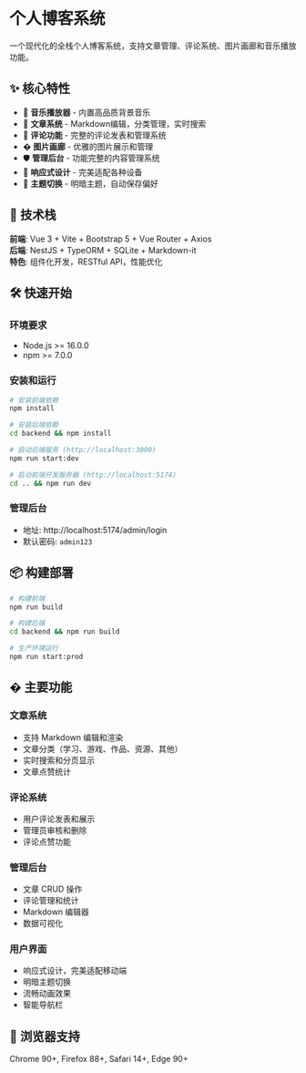 # 个人博客系统

一个现代化的全栈个人博客系统，支持文章管理、评论系统、图片画廊和音乐播放功能。

## ✨ 核心特性

- 🎵 **音乐播放器** - 内置高品质背景音乐
- 📝 **文章系统** - Markdown编辑，分类管理，实时搜索
- 💬 **评论功能** - 完整的评论发表和管理系统
- �️ **图片画廊** - 优雅的图片展示和管理
- 🛡️ **管理后台** - 功能完整的内容管理系统
- 📱 **响应式设计** - 完美适配各种设备
- 🌙 **主题切换** - 明暗主题，自动保存偏好

## 🚀 技术栈

**前端**: Vue 3 + Vite + Bootstrap 5 + Vue Router + Axios  
**后端**: NestJS + TypeORM + SQLite + Markdown-it  
**特色**: 组件化开发，RESTful API，性能优化

## 🛠️ 快速开始

### 环境要求
- Node.js >= 16.0.0
- npm >= 7.0.0

### 安装和运行
```bash
# 安装前端依赖
npm install

# 安装后端依赖
cd backend && npm install

# 启动后端服务 (http://localhost:3000)
npm run start:dev

# 启动前端开发服务器 (http://localhost:5174)
cd .. && npm run dev
```

### 管理后台
- 地址: http://localhost:5174/admin/login
- 默认密码: `admin123`

## 📦 构建部署

```bash
# 构建前端
npm run build

# 构建后端
cd backend && npm run build

# 生产环境运行
npm run start:prod
```

## � 主要功能

### 文章系统
- 支持 Markdown 编辑和渲染
- 文章分类（学习、游戏、作品、资源、其他）
- 实时搜索和分页显示
- 文章点赞统计

### 评论系统
- 用户评论发表和展示
- 管理员审核和删除
- 评论点赞功能

### 管理后台
- 文章 CRUD 操作
- 评论管理和统计
- Markdown 编辑器
- 数据可视化

### 用户界面
- 响应式设计，完美适配移动端
- 明暗主题切换
- 流畅动画效果
- 智能导航栏

## 📱 浏览器支持

Chrome 90+, Firefox 88+, Safari 14+, Edge 90+
